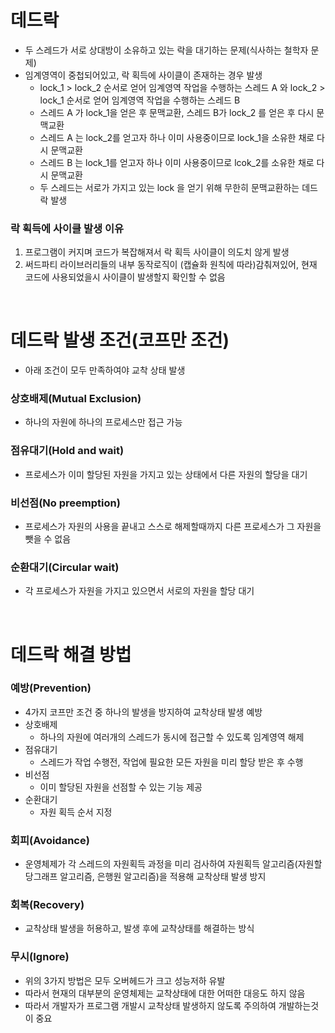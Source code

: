 # 데드락
* 두 스레드가 서로 상대방이 소유하고 있는 락을 대기하는 문제(식사하는 철학자 문제)
* 임계영역이 중첩되어있고, 락 획득에 사이클이 존재하는 경우 발생
   * lock_1 > lock_2 순서로 얻어 임계영역 작업을 수행하는 스레드 A 와 lock_2 > lock_1 순서로 얻어 임계영역 작업을 수행하는 스레드 B
   * 스레드 A 가 lock_1을 얻은 후 문맥교환, 스레드 B가 lock_2 를 얻은 후 다시 문맥교환
   * 스레드 A 는 lock_2를 얻고자 하나 이미 사용중이므로 lock_1을 소유한 채로 다시 문맥교환
   * 스레드 B 는 lock_1를 얻고자 하나 이미 사용중이므로 lcok_2를 소유한 채로 다시 문맥교환
   * 두 스레드는 서로가 가지고 있는 lock 을 얻기 위해 무한히 문맥교환하는 데드락 발생

### 락 획득에 사이클 발생 이유
1. 프로그램이 커지며 코드가 복잡해져서 락 획득 사이클이 의도치 않게 발생
2. 써드파티 라이브러리들의 내부 동작로직이 (캡슐화 원칙에 따라)감춰져있어, 현재 코드에 사용되었을시 사이클이 발생할지 확인할 수 없음

<br>

# 데드락 발생 조건(코프만 조건)
* 아래 조건이 모두 만족하여야 교착 상태 발생

### 상호배제(Mutual Exclusion)
* 하나의 자원에 하나의 프로세스만 접근 가능

### 점유대기(Hold and wait)
* 프로세스가 이미 할당된 자원을 가지고 있는 상태에서 다른 자원의 할당을 대기

### 비선점(No preemption)
* 프로세스가 자원의 사용을 끝내고 스스로 해제할때까지 다른 프로세스가 그 자원을 뺏을 수 없음

### 순환대기(Circular wait)
* 각 프로세스가 자원을 가지고 있으면서 서로의 자원을 할당 대기

<br>

# 데드락 해결 방법	
### 예방(Prevention)
* 4가지 코프만 조건 중 하나의 발생을 방지하여 교착상태 발생 예방
* 상호배제
	* 하나의 자원에 여러개의 스레드가 동시에 접근할 수 있도록 임계영역 해제
* 점유대기
	* 스레드가 작업 수행전, 작업에 필요한 모든 자원을 미리 할당 받은 후 수행 
* 비선점
	* 이미 할당된 자원을 선점할 수 있는 기능 제공
* 순환대기
	* 자원 획득 순서 지정

### 회피(Avoidance)
* 운영체제가 각 스레드의 자원획득 과정을 미리 검사하여 자원획득 알고리즘(자원할당그래프 알고리즘, 은행원 알고리즘)을 적용해 교착상태 발생 방지

### 회복(Recovery)
* 교착상태 발생을 허용하고, 발생 후에 교착상태를 해결하는 방식

### 무시(Ignore)
* 위의 3가지 방법은 모두 오버헤드가 크고 성능저하 유발
* 따라서 현재의 대부분의 운영체제는 교착상태에 대한 어떠한 대응도 하지 않음
* 따라서 개발자가 프로그램 개발시 교착상태 발생하지 않도록 주의하여 개발하는것이 중요